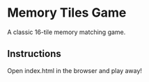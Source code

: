 # Memory Tiles Game

A classic 16-tile memory matching game. 

## Instructions

Open index.html in the browser and play away!